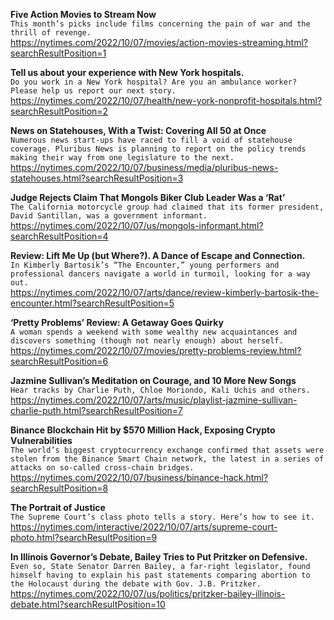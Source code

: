 **Five Action Movies to Stream Now**\
`This month’s picks include films concerning the pain of war and the thrill of revenge.`\
https://nytimes.com/2022/10/07/movies/action-movies-streaming.html?searchResultPosition=1

**Tell us about your experience with New York hospitals.**\
`Do you work in a New York hospital? Are you an ambulance worker? Please help us report our next story.`\
https://nytimes.com/2022/10/07/health/new-york-nonprofit-hospitals.html?searchResultPosition=2

**News on Statehouses, With a Twist: Covering All 50 at Once**\
`Numerous news start-ups have raced to fill a void of statehouse coverage. Pluribus News is planning to report on the policy trends making their way from one legislature to the next.`\
https://nytimes.com/2022/10/07/business/media/pluribus-news-statehouses.html?searchResultPosition=3

**Judge Rejects Claim That Mongols Biker Club Leader Was a ‘Rat’**\
`The California motorcycle group had claimed that its former president, David Santillan, was a government informant.`\
https://nytimes.com/2022/10/07/us/mongols-informant.html?searchResultPosition=4

**Review: Lift Me Up (but Where?). A Dance of Escape and Connection.**\
`In Kimberly Bartosik’s “The Encounter,” young performers and professional dancers navigate a world in turmoil, looking for a way out.`\
https://nytimes.com/2022/10/07/arts/dance/review-kimberly-bartosik-the-encounter.html?searchResultPosition=5

**‘Pretty Problems’ Review: A Getaway Goes Quirky**\
`A woman spends a weekend with some wealthy new acquaintances and discovers something (though not nearly enough) about herself.`\
https://nytimes.com/2022/10/07/movies/pretty-problems-review.html?searchResultPosition=6

**Jazmine Sullivan’s Meditation on Courage, and 10 More New Songs**\
`Hear tracks by Charlie Puth, Chloe Moriondo, Kali Uchis and others.`\
https://nytimes.com/2022/10/07/arts/music/playlist-jazmine-sullivan-charlie-puth.html?searchResultPosition=7

**Binance Blockchain Hit by $570 Million Hack, Exposing Crypto Vulnerabilities**\
`The world’s biggest cryptocurrency exchange confirmed that assets were stolen from the Binance Smart Chain network, the latest in a series of attacks on so-called cross-chain bridges.`\
https://nytimes.com/2022/10/07/business/binance-hack.html?searchResultPosition=8

**The Portrait of Justice**\
`The Supreme Court’s class photo tells a story. Here’s how to see it.`\
https://nytimes.com/interactive/2022/10/07/arts/supreme-court-photo.html?searchResultPosition=9

**In Illinois Governor’s Debate, Bailey Tries to Put Pritzker on Defensive.**\
`Even so, State Senator Darren Bailey, a far-right legislator, found himself having to explain his past statements comparing abortion to the Holocaust during the debate with Gov. J.B. Pritzker.`\
https://nytimes.com/2022/10/07/us/politics/pritzker-bailey-illinois-debate.html?searchResultPosition=10

